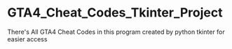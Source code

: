 # GTA4_Cheat_Codes_Tkinter_Project
There's All GTA4 Cheat Codes in this program created by python tkinter for easier access
